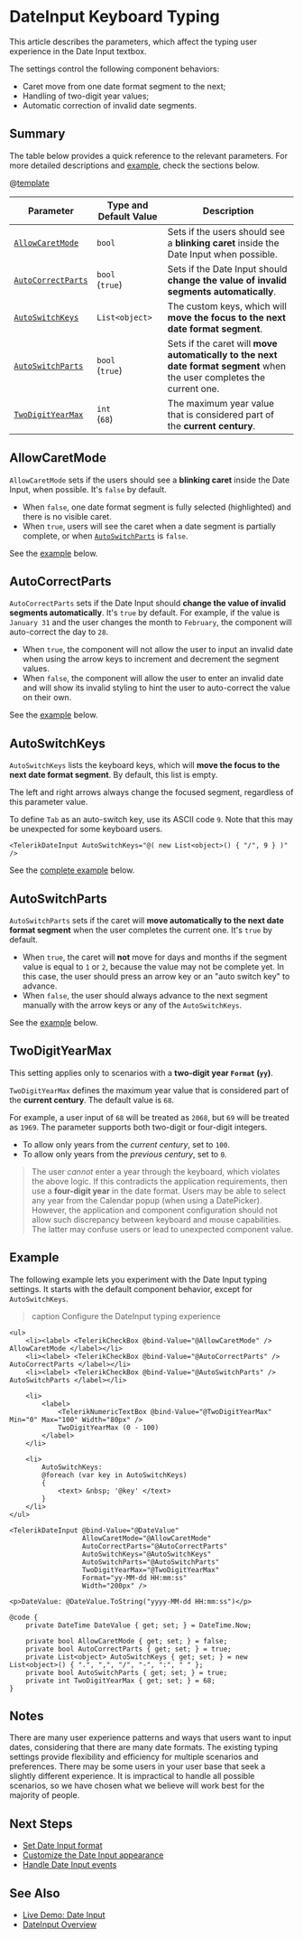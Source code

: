 
# DateInput Keyboard Typing

This article describes the parameters, which affect the typing user experience in the Date Input textbox.

The settings control the following component behaviors:

* Caret move from one date format segment to the next;
* Handling of two-digit year values;
* Automatic correction of invalid date segments.

## Summary

The table below provides a quick reference to the relevant parameters. For more detailed descriptions and [example](#example), check the sections below.

@[template](/_contentTemplates/common/parameters-table-styles.md#table-layout)

| Parameter | Type and Default Value | Description |
|---|---|---|
| [`AllowCaretMode`](#allowcaretmode) | `bool` | Sets if the users should see a **blinking caret** inside the Date Input when possible. |
| [`AutoCorrectParts`](#autocorrectparts) | `bool` <br /> (`true`) | Sets if the Date Input should **change the value of invalid segments automatically**. |
| [`AutoSwitchKeys`](#autoswitchkeys) | `List<object>` | The custom keys, which will **move the focus to the next date format segment**. |
| [`AutoSwitchParts`](#autoswitchparts) | `bool` <br /> (`true`) | Sets if the caret will **move automatically to the next date format segment** when the user completes the current one. |
| [`TwoDigitYearMax`](#twodigityearmax) | `int` <br /> (`68`) | The maximum year value that is considered part of the **current century**. |

## AllowCaretMode

`AllowCaretMode` sets if the users should see a **blinking caret** inside the Date Input, when possible. It's `false` by default.

* When `false`, one date format segment is fully selected (highlighted) and there is no visible caret.
* When `true`, users will see the caret when a date segment is partially complete, or when [`AutoSwitchParts`](#autoswitchparts) is `false`.

See the [example](#example) below.

## AutoCorrectParts

`AutoCorrectParts` sets if the Date Input should **change the value of invalid segments automatically**. It's `true` by default. For example, if the value is `January 31` and the user changes the month to `February`, the component will auto-correct the day to `28`.

* When `true`, the component will not allow the user to input an invalid date when using the arrow keys to increment and decrement the segment values.
* When `false`, the component will allow the user to enter an invalid date and will show its invalid styling to hint the user to auto-correct the value on their own.

See the [example](#example) below.

## AutoSwitchKeys

`AutoSwitchKeys` lists the keyboard keys, which will **move the focus to the next date format segment**. By default, this list is empty.

The left and right arrows always change the focused segment, regardless of this parameter value.

To define `Tab` as an auto-switch key, use its ASCII code `9`. Note that this may be unexpected for some keyboard users.

<div class="skip-repl"></div>

````RAZOR
<TelerikDateInput AutoSwitchKeys="@( new List<object>() { "/", 9 } )" />
````

See the [complete example](#example) below.

## AutoSwitchParts

`AutoSwitchParts` sets if the caret will **move automatically to the next date format segment** when the user completes the current one. It's `true` by default.

* When `true`, the caret will **not** move for days and months if the segment value is equal to `1` or `2`, because the value may not be complete yet. In this case, the user should press an arrow key or an "auto switch key" to advance.
* When `false`, the user should always advance to the next segment manually with the arrow keys or any of the `AutoSwitchKeys`.

See the [example](#example) below.

## TwoDigitYearMax

This setting applies only to scenarios with a **two-digit year `Format` (`yy`)**.

`TwoDigitYearMax` defines the maximum year value that is considered part of the **current century**. The default value is `68`.

For example, a user input of `68` will be treated as `2068`, but `69` will be treated as `1969`. The parameter supports both two-digit or four-digit integers.

* To allow only years from the *current century*, set to `100`.
* To allow only years from the *previous century*, set to `0`.

> The user *cannot* enter a year through the keyboard, which violates the above logic. If this contradicts the application requirements, then use a **four-digit year** in the date format. Users may be able to select any year from the Calendar popup (when using a DatePicker). However, the application and component configuration should not allow such discrepancy between keyboard and mouse capabilities. The latter may confuse users or lead to unexpected component value.

## Example

The following example lets you experiment with the Date Input typing settings. It starts with the default component behavior, except for `AutoSwitchKeys`.

>caption Configure the DateInput typing experience

````RAZOR
<ul>
    <li><label> <TelerikCheckBox @bind-Value="@AllowCaretMode" /> AllowCaretMode </label></li>
    <li><label> <TelerikCheckBox @bind-Value="@AutoCorrectParts" /> AutoCorrectParts </label></li>
    <li><label> <TelerikCheckBox @bind-Value="@AutoSwitchParts" /> AutoSwitchParts </label></li>

    <li>
        <label>
            <TelerikNumericTextBox @bind-Value="@TwoDigitYearMax" Min="0" Max="100" Width="80px" />
            TwoDigitYearMax (0 - 100)
        </label>
    </li>

    <li>
        AutoSwitchKeys:
        @foreach (var key in AutoSwitchKeys)
        {
            <text> &nbsp; '@key' </text>
        }
    </li>
</ul>

<TelerikDateInput @bind-Value="@DateValue"
                  AllowCaretMode="@AllowCaretMode"
                  AutoCorrectParts="@AutoCorrectParts"
                  AutoSwitchKeys="@AutoSwitchKeys"
                  AutoSwitchParts="@AutoSwitchParts"
                  TwoDigitYearMax="@TwoDigitYearMax"
                  Format="yy-MM-dd HH:mm:ss"
                  Width="200px" />

<p>DateValue: @DateValue.ToString("yyyy-MM-dd HH:mm:ss")</p>

@code {
    private DateTime DateValue { get; set; } = DateTime.Now;

    private bool AllowCaretMode { get; set; } = false;
    private bool AutoCorrectParts { get; set; } = true;
    private List<object> AutoSwitchKeys { get; set; } = new List<object>() { ".", ",", "/", "-", ":", " " };
    private bool AutoSwitchParts { get; set; } = true;
    private int TwoDigitYearMax { get; set; } = 68;
}
````

## Notes

There are many user experience patterns and ways that users want to input dates, considering that there are many date formats. The existing typing settings provide flexibility and efficiency for multiple scenarios and preferences. There may be some users in your user base that seek a slightly different experience. It is impractical to handle all possible scenarios, so we have chosen what we believe will work best for the majority of people.

## Next Steps

* [Set Date Input format](slug:components/dateinput/supported-formats)
* [Customize the Date Input appearance](slug:dateinput-appearance)
* [Handle Date Input events](slug:components/dateinput/events)

## See Also

* [Live Demo: Date Input](https://demos.telerik.com/blazor-ui/dateinput/overview)
* [DateInput Overview](slug:components/dateinput/overview)
